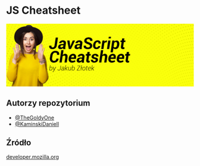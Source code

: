 
# JS Cheatsheet

![JS Cheatsheet](./images/image.png)

## Autorzy repozytorium

- [@TheGoldyOne](https://www.github.com/thegoldyone)
- [@KaminskiDaniell](https://www.github.com/kaminskidaniell)

## Źródło

[developer.mozilla.org](https://developer.mozilla.org/en-US/docs/Web/JavaScript)
